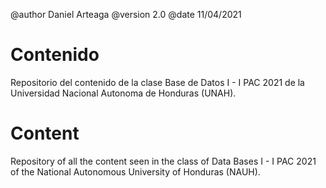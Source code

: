 @author Daniel Arteaga
@version 2.0
@date 11/04/2021

# Contenido

Repositorio del contenido de la clase Base de Datos I - I PAC 2021 de la Universidad Nacional Autonoma de Honduras (UNAH).

# Content

Repository of all the content seen in the class of Data Bases I - I PAC 2021 of the National Autonomous University of Honduras (NAUH).
